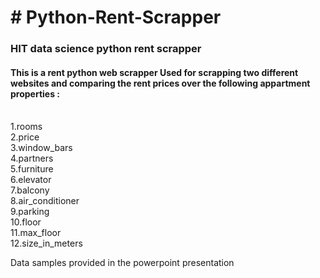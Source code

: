 <h1># Python-Rent-Scrapper</h1>

<h3>HIT data science python rent scrapper</h3>


<h4>This is a rent python web scrapper 
Used for scrapping two different websites and comparing the rent prices over the following appartment properties : </h4>

<br>1.rooms
<br>2.price
<br>3.window_bars
<br>4.partners
<br>5.furniture
<br>6.elevator
<br>7.balcony
<br>8.air_conditioner
<br>9.parking
<br>10.floor
<br>11.max_floor
<br>12.size_in_meters

Data samples provided in the powerpoint presentation


